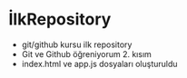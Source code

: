 # İlkRepository
- git/github kursu ilk repository
- Git ve Github öğreniyorum 2. kısım
- index.html ve app.js dosyaları oluşturuldu